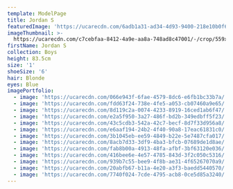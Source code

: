 ```yaml
---
template: ModelPage
title: Jordan S
featuredImage: 'https://ucarecdn.com/6adb1a31-ad34-4d93-9400-218e10b0f6a4/'
imageThumbnail: >-
  https://ucarecdn.com/c7cebfaa-8412-4a9e-aa8a-748ad8c47001/-/crop/559x797/1471,84/-/preview/
firstName: Jordan S
collection: Boys
height: 83.5cm
size: '1'
shoeSize: '6'
hair: Blonde
eyes: Blue
imagePortfolio:
  - image: 'https://ucarecdn.com/066e943f-6fae-4579-8dc6-e6fb1bc33b7a/'
  - image: 'https://ucarecdn.com/fdd63f24-738e-4fe5-a053-cb07460a9e65/'
  - image: 'https://ucarecdn.com/8d119c2a-0074-4233-8919-16ced1ab6f47/'
  - image: 'https://ucarecdn.com/e2a5f950-3a27-486f-bd2b-349edbff5f23/'
  - image: 'https://ucarecdn.com/43c5cdb3-542a-42c7-becf-8d7f33d956a8/'
  - image: 'https://ucarecdn.com/e6aaf194-24b2-4f40-90a8-17eac61831c0/'
  - image: 'https://ucarecdn.com/3b1045eb-ee59-4849-b22e-5e7487cfa017/'
  - image: 'https://ucarecdn.com/8acb7d33-3df9-4ba3-bfcb-07689de1d8ae/'
  - image: 'https://ucarecdn.com/fab8b00a-4913-48fa-afbf-3bf63120e036/'
  - image: 'https://ucarecdn.com/416bee6e-4e57-4785-843d-3f2c050c5316/'
  - image: 'https://ucarecdn.com/939b7c55-bee9-4f8b-ae31-4f65267070a9/'
  - image: 'https://ucarecdn.com/20abfb67-b11a-4e20-a3f3-baedd5440570/'
  - image: 'https://ucarecdn.com/7740f024-7cde-4795-acb8-0ce5d85a3240/'
---
```


